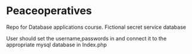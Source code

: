 # Peaceoperatives
Repo for Database applications course. Fictional secret service database


User should set the username,passwords in and connect it to the appropriate mysql database in Index.php 
